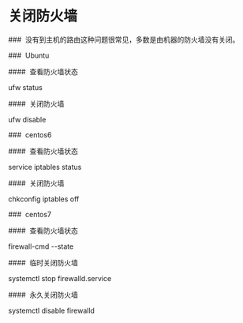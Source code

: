 # 关闭防火墙

###  没有到主机的路由这种问题很常见，多数是由机器的防火墙没有关闭。

###  Ubuntu

####  查看防火墙状态

ufw status

####  关闭防火墙

ufw disable

###  centos6

####  查看防火墙状态

service iptables status

####  关闭防火墙
    
chkconfig iptables off

###  centos7

####  查看防火墙状态

firewall-cmd --state

####  临时关闭防火墙

systemctl stop firewalld.service

####  永久关闭防火墙

systemctl disable firewalld
